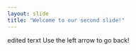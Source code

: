 ```yaml
---
layout: slide
title: "Welcome to our second slide!"
---
```

edited terxt
Use the left arrow to go back!
